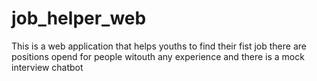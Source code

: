 # job_helper_web
This is a web application that helps youths to find their fist job there are positions opend for people witouth any experience and there is a mock interview chatbot 
